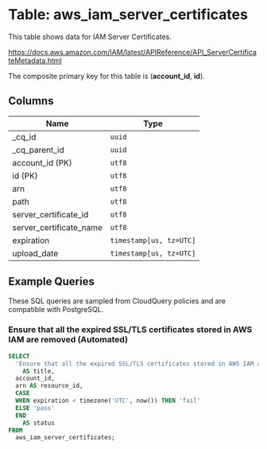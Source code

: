 # Table: aws_iam_server_certificates

This table shows data for IAM Server Certificates.

https://docs.aws.amazon.com/IAM/latest/APIReference/API_ServerCertificateMetadata.html

The composite primary key for this table is (**account_id**, **id**).

## Columns

| Name          | Type          |
| ------------- | ------------- |
|_cq_id|`uuid`|
|_cq_parent_id|`uuid`|
|account_id (PK)|`utf8`|
|id (PK)|`utf8`|
|arn|`utf8`|
|path|`utf8`|
|server_certificate_id|`utf8`|
|server_certificate_name|`utf8`|
|expiration|`timestamp[us, tz=UTC]`|
|upload_date|`timestamp[us, tz=UTC]`|

## Example Queries

These SQL queries are sampled from CloudQuery policies and are compatible with PostgreSQL.

### Ensure that all the expired SSL/TLS certificates stored in AWS IAM are removed (Automated)

```sql
SELECT
  'Ensure that all the expired SSL/TLS certificates stored in AWS IAM are removed (Automated)'
    AS title,
  account_id,
  arn AS resource_id,
  CASE
  WHEN expiration < timezone('UTC', now()) THEN 'fail'
  ELSE 'pass'
  END
    AS status
FROM
  aws_iam_server_certificates;
```



